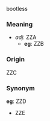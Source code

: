 bootless
### Meaning
+ _adj_: ZZA
	+ __eg__: ZZB

### Origin

ZZC

### Synonym

__eg__: ZZD

+ ZZE


